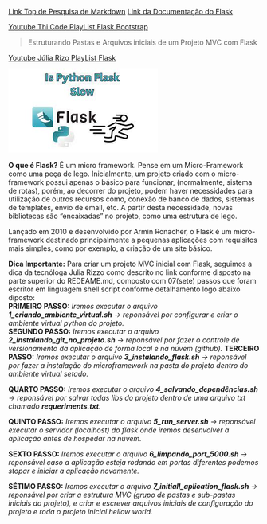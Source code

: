 [Link Top de Pesquisa de Markdown](https://www.markdownguide.org/basic-syntax/#headings)
[Link da Documentação do Flask](https://flask-ptbr.readthedocs.io/en/latest/)

[Youtube Thi Code PlayList Flask Bootstrap](https://www.youtube.com/watch?v=pzsBEuiZ2I4&list=PLR8JXremim5DU70e3x_rYhClgMTzTyv4m&index=1)

> Estruturando Pastas e Arquivos iniciais de um Projeto MVC com Flask

[Youtube Júlia Rizo PlayList Flask ](https://www.youtube.com/watch?v=0iHsyTkyoXo&list=PL3BqW_m3m6a05ALSBW02qDXmfDKIip2KX&index=3)

![Logo](./logoFlask.jpeg)


<p>
<b>O que é Flask?</b> É um micro framework. Pense em um Micro-Framework como uma peça de lego. Inicialmente, um projeto criado com o micro-framework possui apenas o básico para funcionar, (normalmente, sistema de rotas), porém, ao decorrer do projeto, podem haver necessidades para utilização de outros recursos como, conexão de banco de dados, sistemas de templates, envio de email, etc. A partir desta necessidade, novas bibliotecas são “encaixadas” no projeto, como uma estrutura de lego.
</p>

<p>
 Lançado em 2010 e desenvolvido por Armin Ronacher, o Flask é um micro-framework destinado principalmente a pequenas aplicações com requisitos mais simples, como por exemplo, a criação de um site básico.
 </p>

 <p>
 <b>Dica Importante:</b>
 Para criar um projeto MVC inicial com Flask, seguimos a dica da tecnóloga Julia Rizzo como descrito no link conforme disposto na parte superior do REDEAME.md, composto com 07(sete) passos que foram escritor em linguagem shell script conforme detalhamento logo abaixo diposto:
 <br>
  <b>PRIMEIRO PASSO:</b>
  <i>
    Iremos executar o arquivo <strong>1_criando_ambiente_virtual.sh</strong> -> reponsável por configurar e criar o ambiente virtual python do projeto.
  </i>
  <br>
  <b>SEGUNDO PASSO:</b>
  <i>
    Iremos executar o arquivo <strong>2_instalando_git_no_projeto.sh</strong> -> reponsável por fazer o controle de versionamento da aplicação de forma local e na núvem (github).
  </i>
 <b>TERCEIRO PASSO:</b>
  <i>
    Iremos executar o arquivo <strong>3_instalando_flask.sh</strong> -> reponsável por fazer a instalação do microframework na pasta do projeto dentro do ambiente virtual setado.
  </i>

  <b>QUARTO PASSO:</b>
  <i>
    Iremos executar o arquivo <strong>4_salvando_dependências.sh</strong> -> reponsável por salvar todas libs do projeto dentro de uma arquivo txt chamado <strong>requeriments.txt</strong>.
  </i>

  <b>QUINTO PASSO:</b>
  <i>
    Iremos executar o arquivo <strong>5_run_server.sh</strong> -> reponsável executar o servidor  (localhost) do flask onde iremos desenvolver a aplicação antes de hospedar na núvem.  </i>


  <b>SEXTO PASSO:</b>
  <i>
    Iremos executar o arquivo <strong>6_limpando_port_5000.sh</strong> -> reponsável caso a aplicação esteja rodando em portas diferentes podemos stopar e iniciar a aplicação novamente.  </i>
 
  <b>SÉTIMO PASSO:</b>
  <i>
    Iremos executar o arquivo <strong>7_initiall_aplication_flask.sh</strong> -> reponsável por criar a estrutura MVC (grupo de pastas e sub-pastas iniciais do projeto), e criar e escrever arquivos iniciais de configuração do projeto e roda o projeto inicial hellow world.  </i>   

 </p>